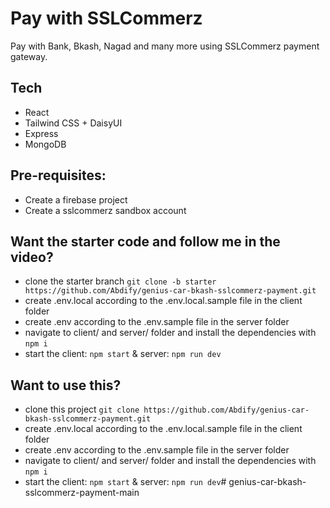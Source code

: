 # Pay with SSLCommerz
Pay with Bank, Bkash, Nagad and many more using SSLCommerz payment gateway.

## Tech
- React
- Tailwind CSS + DaisyUI
- Express
- MongoDB

## Pre-requisites:
- Create a firebase project
- Create a sslcommerz sandbox account

## Want the starter code and follow me in the video?
- clone the starter branch `git clone -b starter https://github.com/Abdify/genius-car-bkash-sslcommerz-payment.git`
- create .env.local according to the .env.local.sample file in the client folder
- create .env according to the .env.sample file in the server folder
- navigate to client/ and server/ folder and install the dependencies with `npm i`
- start the client: `npm start` & server: `npm run dev`


## Want to use this?
- clone this project `git clone https://github.com/Abdify/genius-car-bkash-sslcommerz-payment.git`
- create .env.local according to the .env.local.sample file in the client folder
- create .env according to the .env.sample file in the server folder
- navigate to client/ and server/ folder and install the dependencies with `npm i`
- start the client: `npm start` & server: `npm run dev`# genius-car-bkash-sslcommerz-payment-main
